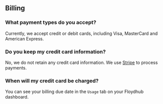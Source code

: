 ## Billing

### What payment types do you accept?

Currently, we accept credit or debit cards, including Visa, MasterCard and American Express.

### Do you keep my credit card information?

No, we do not retain any credit card information. We use [Stripe](https://stripe.com/) to 
process payments.

### When will my credit card be charged?

You can see your billing due date in the `Usage` tab on your Floydhub dashboard.


